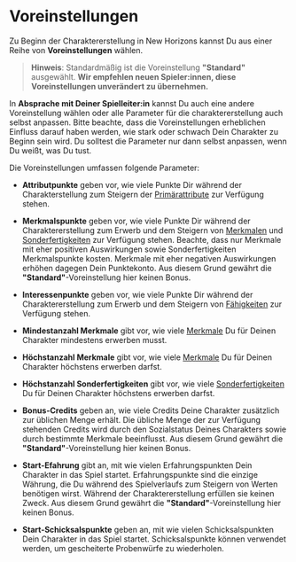 # Voreinstellungen

Zu Beginn der Charaktererstellung in New Horizons kannst Du aus einer Reihe von **Voreinstellungen** wählen.

> **Hinweis**: Standardmäßig ist die Voreinstellung **"Standard"** ausgewählt. **Wir empfehlen neuen Spieler:innen, diese Voreinstellungen unverändert zu übernehmen.**

In **Absprache mit Deiner Spielleiter:in** kannst Du auch eine andere Voreinstellung wählen oder alle Parameter für die charaktererstellung auch selbst anpassen. Bitte beachte, dass die Voreinstellungen erheblichen Einfluss darauf haben werden, wie stark oder schwach Dein Charakter zu Beginn sein wird. Du solltest die Parameter nur dann selbst anpassen, wenn Du weißt, was Du tust.

Die Voreinstellungen umfassen folgende Parameter:

- **Attributpunkte** geben vor, wie viele Punkte Dir während der Charakterstellung zum Steigern der [Primärattribute](/books/basic-rules/character-creation/primary-and-secondary-attributes/de.md) zur Verfügung stehen.

- **Merkmalspunkte** geben vor, wie viele Punkte Dir während der Charaktererstellung zum Erwerb und dem Steigern von [Merkmalen](/books/basic-rules/character-creation/traits/de.md) und [Sonderfertigkeiten](/books/basic-rules/character-creation/abilities/de.md) zur Verfügung stehen. Beachte, dass nur Merkmale mit eher positiven Auswirkungen sowie Sonderfertigkeiten Merkmalspunkte kosten. Merkmale mit eher negativen Auswirkungen erhöhen dagegen Dein Punktekonto. Aus diesem Grund gewährt die **"Standard"**-Voreinstellung hier keinen Bonus.

- **Interessenpunkte** geben vor, wie viele Punkte Dir während der Charaktererstellung zum Erwerb und dem Steigern von [Fähigkeiten](/books/basic-rules/character-creation/skills/de.md) zur Verfügung stehen.

- **Mindestanzahl Merkmale** gibt vor, wie viele [Merkmale](/books/basic-rules/character-creation/traits/de.md) Du für Deinen Charakter mindestens erwerben musst.

- **Höchstanzahl Merkmale** gibt vor, wie viele [Merkmale](/books/basic-rules/character-creation/traits/de.md) Du für Deinen Charakter höchstens erwerben darfst.

- **Höchstanzahl Sonderfertigkeiten** gibt vor, wie viele [Sonderfertigkeiten](/books/basic-rules/character-creation/abilities/de.md) Du für Deinen Charakter höchstens erwerben darfst.

- **Bonus-Credits** geben an, wie viele Credits Deine Charakter zusätzlich zur üblichen Menge erhält. Die übliche Menge der zur Verfügung stehenden Credits wird durch den Sozialstatus Deines Charakters sowie durch bestimmte Merkmale beeinflusst. Aus diesem Grund gewährt die **"Standard"**-Voreinstellung hier keinen Bonus.

- **Start-Efahrung** gibt an, mit wie vielen Erfahrungspunkten Dein Charakter in das Spiel startet. Erfahrungspunkte sind die einzige Währung, die Du während des Spielverlaufs zum Steigern von Werten benötigen wirst. Während der Charaktererstellung erfüllen sie keinen Zweck. Aus diesem Grund gewährt die **"Standard"**-Voreinstellung hier keinen Bonus.

- **Start-Schicksalspunkte** geben an, mit wie vielen Schicksalspunkten Dein Charakter in das Spiel startet. Schicksalspunkte können verwendet werden, um gescheiterte Probenwürfe zu wiederholen.
